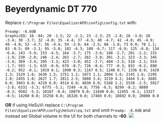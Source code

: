 # Beyerdynamic DT 770
Replace `C:\Program Files\EqualizerAPO\config\config.txt` with:
```
Preamp: -6.0dB
GraphicEQ: 10 -84; 20 -1.5; 22 -2.1; 23 -2.3; 25 -2.8; 26 -3.0; 28 -3.4; 30 -3.7; 32 -4.0; 35 -4.4; 37 -4.5; 40 -4.7; 42 -4.8; 45 -4.9; 49 -4.9; 52 -4.7; 56 -4.4; 59 -3.9; 64 -2.5; 68 -1.0; 73 0.9; 78 1.1; 83 -0.5; 89 -3.1; 95 -5.0; 102 -6.3; 109 -6.7; 117 -6.9; 125 -6.8; 134 -6.4; 143 -5.9; 153 -4.5; 164 -3.7; 175 -3.6; 188 -2.7; 201 -2.2; 215 -1.9; 230 -2.0; 246 -2.4; 263 -2.7; 282 -3.0; 301 -3.2; 323 -3.3; 345 -3.4; 369 -3.4; 395 -3.3; 423 -3.0; 452 -2.7; 484 -2.5; 518 -2.1; 554 -1.7; 593 -1.3; 635 -0.9; 679 -0.7; 726 -0.4; 777 -0.3; 832 -0.2; 890 -0.2; 952 -0.1; 1019 0.1; 1090 0.3; 1167 0.5; 1248 0.7; 1336 0.9; 1429 1.3; 1529 1.6; 1636 1.5; 1751 1.2; 1873 1.1; 2004 1.6; 2145 1.6; 2295 1.0; 2455 1.0; 2627 1.7; 2811 2.5; 3008 3.4; 3219 4.2; 3444 5.4; 3685 6.0; 3943 6.0; 4219 6.0; 4514 6.0; 4830 6.0; 5168 2.2; 5530 -2.5; 5917 -3.6; 6331 -5.3; 6775 -5.1; 7249 -4.8; 7756 -6.5; 8299 -8.2; 8880 -8.3; 9502 -5.3; 10167 -0.6; 10879 0.0; 11640 0.0; 12455 -0.1; 13327 -0.5; 14260 0.0; 15258 0.0; 16326 0.0; 17469 0.0; 18692 0.0; 20000 0.0
```
**OR** if using HeSuVi replace `C:\Program Files\EqualizerAPO\config\HeSuVi\eq.txt` and omit `Preamp: -6.0dB` and instead set Global volume in the UI for both channels to **-60**.
![](https://raw.githubusercontent.com/jaakkopasanen/AutoEq/master/results/Headphone.com/innerfidelity/onear/Beyerdynamic%20DT%20770/Beyerdynamic%20DT%20770.png)